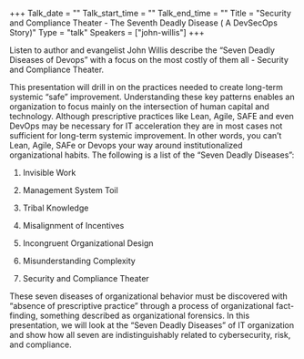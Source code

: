 +++
Talk_date = ""
Talk_start_time = ""
Talk_end_time = ""
Title = "Security and Compliance Theater - The Seventh Deadly Disease ( A DevSecOps Story)"
Type = "talk"
Speakers = ["john-willis"]
+++

Listen to author and evangelist John Willis describe the “Seven Deadly Diseases of Devops” with a focus on the most costly of them all - Security and Compliance Theater.

This presentation will drill in on the practices needed to create long-term systemic “safe” improvement. Understanding these key patterns enables an organization to focus mainly on the intersection of human capital and technology. Although prescriptive practices like Lean, Agile, SAFE and even DevOps may be necessary for IT acceleration they are in most cases not sufficient for long-term systemic improvement. In other words, you can’t Lean, Agile, SAFe or Devops your way around institutionalized organizational habits. The following is a list of the “Seven Deadly Diseases”:

1. Invisible Work

2. Management System Toil

3. Tribal Knowledge

4. Misalignment of Incentives

5. Incongruent Organizational Design

6. Misunderstanding Complexity

7. Security and Compliance Theater

These seven diseases of organizational behavior must be discovered with “absence of prescriptive practice” through a process of organizational fact-finding, something described as organizational forensics. In this presentation, we will look at the “Seven Deadly Diseases” of IT organization and show how all seven are indistinguishably related to cybersecurity, risk, and compliance.